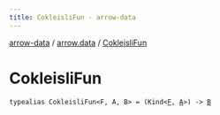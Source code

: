 ```yaml
---
title: CokleisliFun - arrow-data
---
```


[arrow-data](../index.html) / [arrow.data](index.html) / [CokleisliFun](./-cokleisli-fun.html)

# CokleisliFun

`typealias CokleisliFun<F, A, B> = (Kind<`[`F`](-cokleisli-fun.html#F)`, `[`A`](-cokleisli-fun.html#A)`>) -> `[`B`](-cokleisli-fun.html#B)